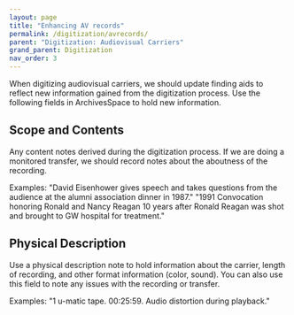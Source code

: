 ```yaml
---
layout: page
title: "Enhancing AV records"
permalink: /digitization/avrecords/
parent: "Digitization: Audiovisual Carriers"
grand_parent: Digitization
nav_order: 3
---
```


When digitizing audiovisual carriers, we should update finding aids to reflect new information gained from the digitization process. Use the following fields in ArchivesSpace to hold new information.

## Scope and Contents
Any content notes derived during the digitization process. If we are doing a monitored transfer, we should record notes about the aboutness of the recording.

Examples:
"David Eisenhower gives speech and takes questions from the audience at the alumni association dinner in 1987."
"1991 Convocation honoring Ronald and Nancy Reagan 10 years after Ronald Reagan was shot and brought to GW hospital for treatment."

## Physical Description 
Use a physical description note to hold information about the carrier, length of recording, and other format information (color, sound). You can also use this field to note any issues with the recording or transfer.

Examples:
"1 u-matic tape. 00:25:59. Audio distortion during playback."